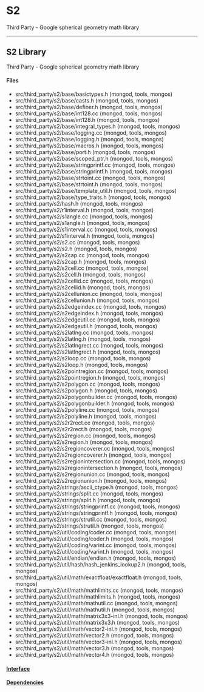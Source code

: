 # S2
Third Party - Google spherical geometry math library


-------------

## S2 Library
Third Party - Google spherical geometry math library

#### Files
- src/third\_party/s2/base/basictypes.h   (mongod, tools, mongos)
- src/third\_party/s2/base/casts.h   (mongod, tools, mongos)
- src/third\_party/s2/base/definer.h   (mongod, tools, mongos)
- src/third\_party/s2/base/int128.cc   (mongod, tools, mongos)
- src/third\_party/s2/base/int128.h   (mongod, tools, mongos)
- src/third\_party/s2/base/integral\_types.h   (mongod, tools, mongos)
- src/third\_party/s2/base/logging.cc   (mongod, tools, mongos)
- src/third\_party/s2/base/logging.h   (mongod, tools, mongos)
- src/third\_party/s2/base/macros.h   (mongod, tools, mongos)
- src/third\_party/s2/base/port.h   (mongod, tools, mongos)
- src/third\_party/s2/base/scoped\_ptr.h   (mongod, tools, mongos)
- src/third\_party/s2/base/stringprintf.cc   (mongod, tools, mongos)
- src/third\_party/s2/base/stringprintf.h   (mongod, tools, mongos)
- src/third\_party/s2/base/strtoint.cc   (mongod, tools, mongos)
- src/third\_party/s2/base/strtoint.h   (mongod, tools, mongos)
- src/third\_party/s2/base/template\_util.h   (mongod, tools, mongos)
- src/third\_party/s2/base/type\_traits.h   (mongod, tools, mongos)
- src/third\_party/s2/hash.h   (mongod, tools, mongos)
- src/third\_party/s2/r1interval.h   (mongod, tools, mongos)
- src/third\_party/s2/s1angle.cc   (mongod, tools, mongos)
- src/third\_party/s2/s1angle.h   (mongod, tools, mongos)
- src/third\_party/s2/s1interval.cc   (mongod, tools, mongos)
- src/third\_party/s2/s1interval.h   (mongod, tools, mongos)
- src/third\_party/s2/s2.cc   (mongod, tools, mongos)
- src/third\_party/s2/s2.h   (mongod, tools, mongos)
- src/third\_party/s2/s2cap.cc   (mongod, tools, mongos)
- src/third\_party/s2/s2cap.h   (mongod, tools, mongos)
- src/third\_party/s2/s2cell.cc   (mongod, tools, mongos)
- src/third\_party/s2/s2cell.h   (mongod, tools, mongos)
- src/third\_party/s2/s2cellid.cc   (mongod, tools, mongos)
- src/third\_party/s2/s2cellid.h   (mongod, tools, mongos)
- src/third\_party/s2/s2cellunion.cc   (mongod, tools, mongos)
- src/third\_party/s2/s2cellunion.h   (mongod, tools, mongos)
- src/third\_party/s2/s2edgeindex.cc   (mongod, tools, mongos)
- src/third\_party/s2/s2edgeindex.h   (mongod, tools, mongos)
- src/third\_party/s2/s2edgeutil.cc   (mongod, tools, mongos)
- src/third\_party/s2/s2edgeutil.h   (mongod, tools, mongos)
- src/third\_party/s2/s2latlng.cc   (mongod, tools, mongos)
- src/third\_party/s2/s2latlng.h   (mongod, tools, mongos)
- src/third\_party/s2/s2latlngrect.cc   (mongod, tools, mongos)
- src/third\_party/s2/s2latlngrect.h   (mongod, tools, mongos)
- src/third\_party/s2/s2loop.cc   (mongod, tools, mongos)
- src/third\_party/s2/s2loop.h   (mongod, tools, mongos)
- src/third\_party/s2/s2pointregion.cc   (mongod, tools, mongos)
- src/third\_party/s2/s2pointregion.h   (mongod, tools, mongos)
- src/third\_party/s2/s2polygon.cc   (mongod, tools, mongos)
- src/third\_party/s2/s2polygon.h   (mongod, tools, mongos)
- src/third\_party/s2/s2polygonbuilder.cc   (mongod, tools, mongos)
- src/third\_party/s2/s2polygonbuilder.h   (mongod, tools, mongos)
- src/third\_party/s2/s2polyline.cc   (mongod, tools, mongos)
- src/third\_party/s2/s2polyline.h   (mongod, tools, mongos)
- src/third\_party/s2/s2r2rect.cc   (mongod, tools, mongos)
- src/third\_party/s2/s2r2rect.h   (mongod, tools, mongos)
- src/third\_party/s2/s2region.cc   (mongod, tools, mongos)
- src/third\_party/s2/s2region.h   (mongod, tools, mongos)
- src/third\_party/s2/s2regioncoverer.cc   (mongod, tools, mongos)
- src/third\_party/s2/s2regioncoverer.h   (mongod, tools, mongos)
- src/third\_party/s2/s2regionintersection.cc   (mongod, tools, mongos)
- src/third\_party/s2/s2regionintersection.h   (mongod, tools, mongos)
- src/third\_party/s2/s2regionunion.cc   (mongod, tools, mongos)
- src/third\_party/s2/s2regionunion.h   (mongod, tools, mongos)
- src/third\_party/s2/strings/ascii\_ctype.h   (mongod, tools, mongos)
- src/third\_party/s2/strings/split.cc   (mongod, tools, mongos)
- src/third\_party/s2/strings/split.h   (mongod, tools, mongos)
- src/third\_party/s2/strings/stringprintf.cc   (mongod, tools, mongos)
- src/third\_party/s2/strings/stringprintf.h   (mongod, tools, mongos)
- src/third\_party/s2/strings/strutil.cc   (mongod, tools, mongos)
- src/third\_party/s2/strings/strutil.h   (mongod, tools, mongos)
- src/third\_party/s2/util/coding/coder.cc   (mongod, tools, mongos)
- src/third\_party/s2/util/coding/coder.h   (mongod, tools, mongos)
- src/third\_party/s2/util/coding/varint.cc   (mongod, tools, mongos)
- src/third\_party/s2/util/coding/varint.h   (mongod, tools, mongos)
- src/third\_party/s2/util/endian/endian.h   (mongod, tools, mongos)
- src/third\_party/s2/util/hash/hash\_jenkins\_lookup2.h   (mongod, tools, mongos)
- src/third\_party/s2/util/math/exactfloat/exactfloat.h   (mongod, tools, mongos)
- src/third\_party/s2/util/math/mathlimits.cc   (mongod, tools, mongos)
- src/third\_party/s2/util/math/mathlimits.h   (mongod, tools, mongos)
- src/third\_party/s2/util/math/mathutil.cc   (mongod, tools, mongos)
- src/third\_party/s2/util/math/mathutil.h   (mongod, tools, mongos)
- src/third\_party/s2/util/math/matrix3x3-inl.h   (mongod, tools, mongos)
- src/third\_party/s2/util/math/matrix3x3.h   (mongod, tools, mongos)
- src/third\_party/s2/util/math/vector2-inl.h   (mongod, tools, mongos)
- src/third\_party/s2/util/math/vector2.h   (mongod, tools, mongos)
- src/third\_party/s2/util/math/vector3-inl.h   (mongod, tools, mongos)
- src/third\_party/s2/util/math/vector3.h   (mongod, tools, mongos)
- src/third\_party/s2/util/math/vector4.h   (mongod, tools, mongos)

#### [Interface](interface/0)

#### [Dependencies](dependencies/0)
